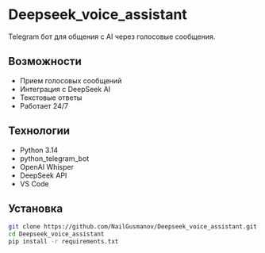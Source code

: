 # Deepseek_voice_assistant
Telegram бот для общения с AI через голосовые сообщения.

## Возможности
-  Прием голосовых сообщений
-  Интеграция с DeepSeek AI
-  Текстовые ответы
-  Работает 24/7

## Технологии
- Python 3.14
- python_telegram_bot
- OpenAI Whisper
- DeepSeek API
- VS Code

## Установка
```bash
git clone https://github.com/NailGusmanov/Deepseek_voice_assistant.git
cd Deepseek_voice_assistant
pip install -r requirements.txt
